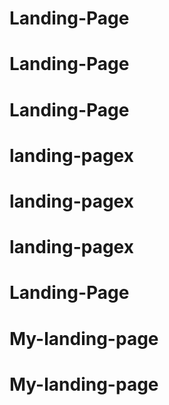 # Landing-Page
# Landing-Page
# Landing-Page
# landing-pagex
# landing-pagex
# landing-pagex
# Landing-Page
# My-landing-page
# My-landing-page
